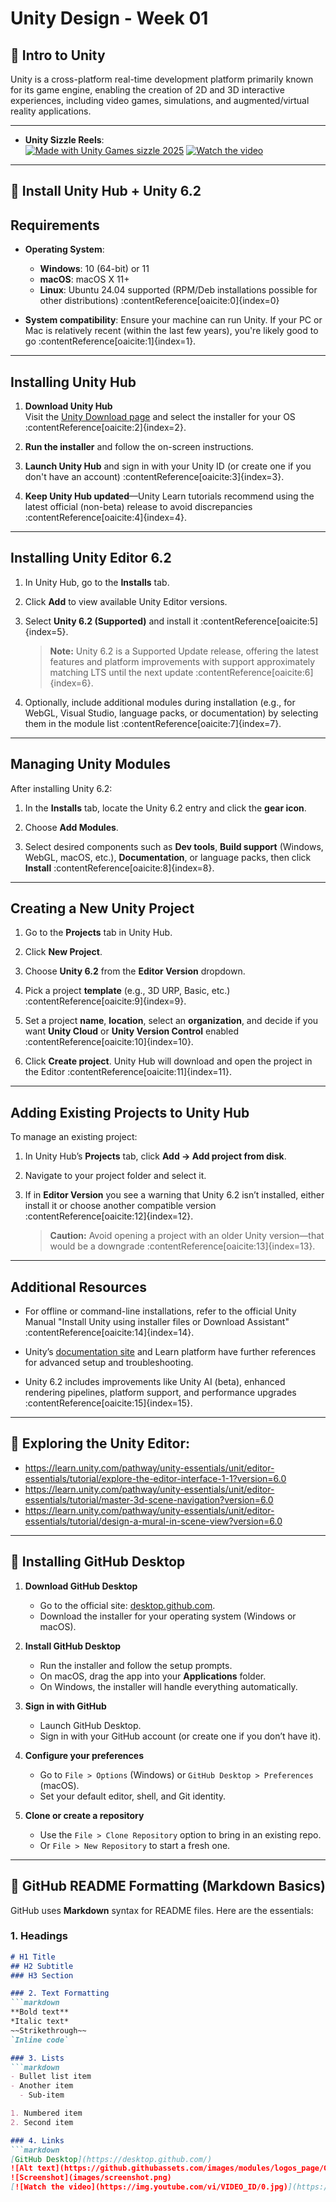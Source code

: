 # Unity Design - Week 01

## 🚀 Intro to Unity

Unity is a cross-platform real-time development platform primarily known for its game engine, enabling the creation of 2D and 3D interactive experiences, including video games, simulations, and augmented/virtual reality applications.

---

- **Unity Sizzle Reels**:  
[![Made with Unity Games sizzle 2025](images/UnityGames.jpg)](https://www.youtube.com/watch?v=LlgHCeLV92Y)
[![Watch the video](images/UnityIndustry.jpg)](https://www.youtube.com/watch?v=MtTea5GZHmo)

---

## 🚀 Install Unity Hub + Unity 6.2

## Requirements

- **Operating System**:  
  - **Windows**: 10 (64-bit) or 11  
  - **macOS**: macOS X 11+  
  - **Linux**: Ubuntu 24.04 supported (RPM/Deb installations possible for other distributions) :contentReference[oaicite:0]{index=0}

- **System compatibility**: Ensure your machine can run Unity. If your PC or Mac is relatively recent (within the last few years), you're likely good to go :contentReference[oaicite:1]{index=1}.

---

## Installing Unity Hub

1. **Download Unity Hub**  
   Visit the [Unity Download page](https://unity.com/download) and select the installer for your OS :contentReference[oaicite:2]{index=2}.

2. **Run the installer** and follow the on-screen instructions.

3. **Launch Unity Hub** and sign in with your Unity ID (or create one if you don't have an account) :contentReference[oaicite:3]{index=3}.

4. **Keep Unity Hub updated**—Unity Learn tutorials recommend using the latest official (non-beta) release to avoid discrepancies :contentReference[oaicite:4]{index=4}.

---

## Installing Unity Editor 6.2

1. In Unity Hub, go to the **Installs** tab.

2. Click **Add** to view available Unity Editor versions.

3. Select **Unity 6.2 (Supported)** and install it :contentReference[oaicite:5]{index=5}.

   > **Note:** Unity 6.2 is a Supported Update release, offering the latest features and platform improvements with support approximately matching LTS until the next update :contentReference[oaicite:6]{index=6}.

4. Optionally, include additional modules during installation (e.g., for WebGL, Visual Studio, language packs, or documentation) by selecting them in the module list :contentReference[oaicite:7]{index=7}.

---

## Managing Unity Modules

After installing Unity 6.2:

1. In the **Installs** tab, locate the Unity 6.2 entry and click the **gear icon**.

2. Choose **Add Modules**.

3. Select desired components such as **Dev tools**, **Build support** (Windows, WebGL, macOS, etc.), **Documentation**, or language packs, then click **Install** :contentReference[oaicite:8]{index=8}.

---

## Creating a New Unity Project

1. Go to the **Projects** tab in Unity Hub.

2. Click **New Project**.

3. Choose **Unity 6.2** from the **Editor Version** dropdown.

4. Pick a project **template** (e.g., 3D URP, Basic, etc.) :contentReference[oaicite:9]{index=9}.

5. Set a project **name**, **location**, select an **organization**, and decide if you want **Unity Cloud** or **Unity Version Control** enabled :contentReference[oaicite:10]{index=10}.

6. Click **Create project**. Unity Hub will download and open the project in the Editor :contentReference[oaicite:11]{index=11}.

---

## Adding Existing Projects to Unity Hub

To manage an existing project:

1. In Unity Hub’s **Projects** tab, click **Add → Add project from disk**.

2. Navigate to your project folder and select it.

3. If in **Editor Version** you see a warning that Unity 6.2 isn’t installed, either install it or choose another compatible version :contentReference[oaicite:12]{index=12}.

   > **Caution:** Avoid opening a project with an older Unity version—that would be a downgrade :contentReference[oaicite:13]{index=13}.

---

## Additional Resources

- For offline or command-line installations, refer to the official Unity Manual "Install Unity using installer files or Download Assistant" :contentReference[oaicite:14]{index=14}.

- Unity’s [documentation site](https://docs.unity3d.com) and Learn platform have further references for advanced setup and troubleshooting.

- Unity 6.2 includes improvements like Unity AI (beta), enhanced rendering pipelines, platform support, and performance upgrades :contentReference[oaicite:15]{index=15}.

---

## 🚀 Exploring the Unity Editor:

-  https://learn.unity.com/pathway/unity-essentials/unit/editor-essentials/tutorial/explore-the-editor-interface-1-1?version=6.0
-  https://learn.unity.com/pathway/unity-essentials/unit/editor-essentials/tutorial/master-3d-scene-navigation?version=6.0
-  https://learn.unity.com/pathway/unity-essentials/unit/editor-essentials/tutorial/design-a-mural-in-scene-view?version=6.0

---

## 🚀 Installing GitHub Desktop

1. **Download GitHub Desktop**  
   - Go to the official site: [desktop.github.com](https://desktop.github.com/).  
   - Download the installer for your operating system (Windows or macOS).

2. **Install GitHub Desktop**  
   - Run the installer and follow the setup prompts.  
   - On macOS, drag the app into your **Applications** folder.  
   - On Windows, the installer will handle everything automatically.

3. **Sign in with GitHub**  
   - Launch GitHub Desktop.  
   - Sign in with your GitHub account (or create one if you don’t have it).  

4. **Configure your preferences**  
   - Go to `File > Options` (Windows) or `GitHub Desktop > Preferences` (macOS).  
   - Set your default editor, shell, and Git identity.  

5. **Clone or create a repository**  
   - Use the `File > Clone Repository` option to bring in an existing repo.  
   - Or `File > New Repository` to start a fresh one.  

---

## 📝 GitHub README Formatting (Markdown Basics)

GitHub uses **Markdown** syntax for README files. Here are the essentials:

### 1. Headings
```markdown
# H1 Title
## H2 Subtitle
### H3 Section

### 2. Text Formatting
```markdown
**Bold text**  
*Italic text*  
~~Strikethrough~~  
`Inline code`

### 3. Lists
```markdown
- Bullet list item
- Another item
  - Sub-item

1. Numbered item
2. Second item

### 4. Links
```markdown
[GitHub Desktop](https://desktop.github.com/)
![Alt text](https://github.githubassets.com/images/modules/logos_page/GitHub-Mark.png)
![Screenshot](images/screenshot.png)
[![Watch the video](https://img.youtube.com/vi/VIDEO_ID/0.jpg)](https://youtu.be/VIDEO_ID)



